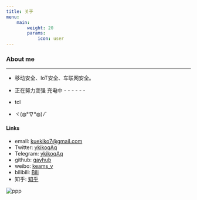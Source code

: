 ```yaml
---
title: 关于
menu:
    main: 
        weight: 20
        params:
            icon: user
---
```


### About me
--- 

- 移动安全、IoT安全、车联网安全。    

- 正在努力变强 充电中 - - - - - -  

- tcl

- ヾ(◍°∇°◍)ﾉﾞ

#### Links

- email:  [kuekiko7@gmail.com](kuekiko7@gmail.com)
- Twitter: [ykikoqAq](https://twitter.com/kuekiko7)
- Telegram: [ykikoqAq](https://t.me/Vorblock)
- github: [gayhub](https://github.com/kuekiko)
- weibo: [keams_v](https://weibo.com/u/2952658161)
- bilibili: [Bili](https://space.bilibili.com/6477559)
- 知乎: [知乎](https://www.zhihu.com/people/vorblock/activities)

![ppp](https://as2.bitinn.net/uploads/w5/cjrr6b2e9002h1t8hi9at4hw5.1080p.jpg)